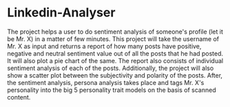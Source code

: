 # Linkedin-Analyser
The project helps a user to do sentiment analysis of someone's profile (let it be Mr. X) in a matter of few minutes. This project will take the username of Mr. X as input and returns a report of how many posts have positive, negative and neutral sentiment value out of all the posts that he had posted. It will also plot a pie chart of the same. The report also consists of individual sentiment analysis of each of the posts.  Additionally, the project will also show a scatter plot between the subjectivity and polarity of the posts. After, the sentiment analysis, persona analysis takes place and tags Mr. X's personality into the big 5 personality trait models on the basis of scanned content.
